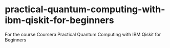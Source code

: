 # practical-quantum-computing-with-ibm-qiskit-for-beginners
For the course Coursera Practical Quantum Computing with IBM Qiskit for Beginners
